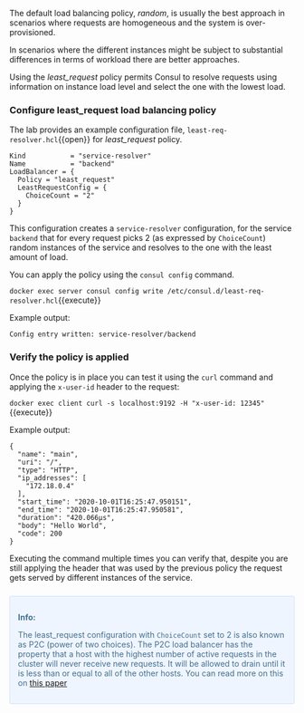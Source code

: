 The default load balancing policy, _random_, is usually the best approach in scenarios where requests are homogeneous and the system is over-provisioned.

In scenarios where the different instances might be subject to substantial differences in terms of workload there are better approaches.

Using the *least_request* policy permits Consul to resolve requests using information on instance load level and select the one with the lowest load.

### Configure least_request load balancing policy

The lab provides an example configuration file, `least-req-resolver.hcl`{{open}} for *least_request* policy.

```
Kind           = "service-resolver"
Name           = "backend"
LoadBalancer = {
  Policy = "least_request"
  LeastRequestConfig = {
    ChoiceCount = "2"
  }
}
```

This configuration creates a `service-resolver` configuration, for the service `backend` that for every request picks 2 (as expressed by `ChoiceCount`) random instances of the service and resolves to the one with the least amount of load.

You can apply the policy using the `consul config` command.

`docker exec server consul config write /etc/consul.d/least-req-resolver.hcl`{{execute}}

Example output:

```
Config entry written: service-resolver/backend
```

### Verify the policy is applied

Once the policy is in place you can test it using the `curl` command and applying the `x-user-id` header to the request:

`docker exec client curl -s localhost:9192 -H "x-user-id: 12345"`{{execute}}

Example output:

```
{
  "name": "main",
  "uri": "/",
  "type": "HTTP",
  "ip_addresses": [
    "172.18.0.4"
  ],
  "start_time": "2020-10-01T16:25:47.950151",
  "end_time": "2020-10-01T16:25:47.950581",
  "duration": "420.066µs",
  "body": "Hello World",
  "code": 200
}
```

Executing the command multiple times you can verify that, despite you are still applying the header that was used by the previous policy the request gets served by different instances of the service.

<div style="background-color:#eff5ff; color:#416f8c; border:1px solid #d0e0ff; padding:1em; border-radius:3px; margin:24px 0;">
  <p><strong>Info:</strong><br>
  
  The least_request configuration with `ChoiceCount` set to 2 is also known as P2C (power of two choices). The P2C load balancer has the property that a host with the highest number of active requests in the cluster will never receive new requests. It will be allowed to drain until it is less than or equal to all of the other hosts. You can read more on this on [this paper](https://www.eecs.harvard.edu/~michaelm/postscripts/handbook2001.pdf)

</p></div>